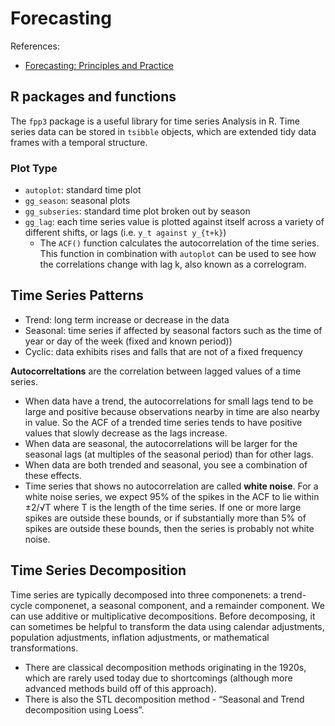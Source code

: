 # Forecasting

References:
- [Forecasting: Principles and Practice](https://otexts.com/fpp3/)

## R packages and functions

The `fpp3` package is a useful library for time series Analysis in R.
Time series data can be stored in `tsibble` objects, which are extended tidy data frames with a temporal structure.

### Plot Type

- `autoplot`: standard time plot
- `gg_season`: seasonal plots
- `gg_subseries`: standard time plot broken out by season
- `gg_lag`: each time series value is plotted against itself across a variety of different shifts, or lags (i.e. `y_t against y_{t+k}`)
  - The `ACF()` function calculates the autocorrelation of the time series.
    This function in combination with `autoplot` can be used to see how the correlations change with lag k, also known as a correlogram.

## Time Series Patterns

- Trend: long term increase or decrease in the data
- Seasonal: time series if affected by seasonal factors such as the time of year or day of the week (fixed and known period))
- Cyclic: data exhibits rises and falls that are not of a fixed frequency

**Autocorreltations** are the correlation between lagged values of a time series.

- When data have a trend, the autocorrelations for small lags tend to be large and positive because observations nearby in time are also nearby in value.
  So the ACF of a trended time series tends to have positive values that slowly decrease as the lags increase.
- When data are seasonal, the autocorrelations will be larger for the seasonal lags (at multiples of the seasonal period) than for other lags.
- When data are both trended and seasonal, you see a combination of these effects.
- Time series that shows no autocorrelation are called **white noise**.
  For a white noise series, we expect 95% of the spikes in the ACF to lie within ±2/√T where T is the length of the time series.
  If one or more large spikes are outside these bounds, or if substantially more than 5% of spikes are outside these bounds, then the series is probably not white noise.

## Time Series Decomposition

Time series are typically decomposed into three componenets: a trend-cycle componenet, a seasonal component, and a remainder component.
We can use additive or multiplicative decompositions.
Before decomposing, it can sometimes be helpful to transform the data using calendar adjustments, population adjustments, inflation adjustments, or mathematical transformations.

- There are classical decomposition methods originating in the 1920s, which are rarely used today due to shortcomings (although more advanced methods build off of this approach).
- There is also the STL decomposition method - “Seasonal and Trend decomposition using Loess”.
